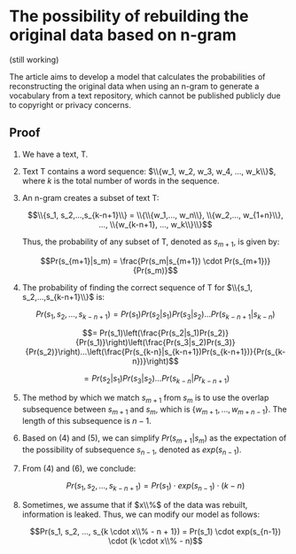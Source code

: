 # The possibility of rebuilding the original data based on n-gram

(still working)

The article aims to develop a model that calculates the probabilities of reconstructing the original data when using an n-gram to generate a vocabulary from a text repository, which cannot be published publicly due to copyright or privacy concerns.

## Proof

1. We have a text, T.

2. Text T contains a word sequence: $\\{w_1, w_2, w_3, w_4, ..., w_k\\}$, where *k* is the total number of words in the sequence.

3. An n-gram creates a subset of text T:

   $$\\{s_1, s_2,...,s_{k-n+1}\\} = \\{\\{w_1,..., w_n\\}, \\{w_2,..., w_{1+n}\\}, ..., \\{w_{k-n+1}, ..., w_k\\}\\}$$

   Thus, the probability of any subset of T, denoted as $s_{m+1}$, is given by:

   $$Pr(s_{m+1}|s_m) = \frac{Pr(s_m|s_{m+1}) \cdot Pr(s_{m+1})}{Pr(s_m)}$$

4. The probability of finding the correct sequence of T for $\\{s_1, s_2,...,s_{k-n+1}\\}$ is:

   $$Pr(s_1, s_2, ..., s_{k-n+1}) = Pr(s_1)Pr(s_2 | s_1)Pr(s_3 | s_2)...Pr(s_{k-n+1} | s_{k-n})$$

   $$= Pr(s_1)\left(\frac{Pr(s_2|s_1)Pr(s_2)}{Pr(s_1)}\right)\left(\frac{Pr(s_3|s_2)Pr(s_3)}{Pr(s_2)}\right)...\left(\frac{Pr(s_{k-n}|s_{k-n+1})Pr(s_{k-n+1})}{Pr(s_{k-n})}\right)$$

   $$= Pr(s_2|s_1)Pr(s_3|s_2) \ldots Pr(s_{k-n}|Pr_{k-n+1})$$

5. The method by which we match $s_{m+1}$ from $s_m$ is to use the overlap subsequence between $s_{m+1}$ and $s_m$, which is $\{w_{m+1}, \ldots, w_{m+n-1}\}$. The length of this subsequence is $n-1$.

6. Based on (4) and (5), we can simplify $Pr(s_{m+1}|s_m)$ as the expectation of the possibility of subsequence $s_{n-1}$, denoted as $exp(s_{n-1})$.

7. From (4) and (6), we conclude:

   $$Pr(s_1, s_2, ..., s_{k-n+1}) = Pr(s_1) \cdot exp(s_{n-1}) \cdot (k-n)$$

8. Sometimes, we assume that if $x\\%$ of the data was rebuilt, information is leaked. Thus, we can modify our model as follows:

   $$Pr(s_1, s_2, ..., s_{k \cdot x\\% - n + 1}) = Pr(s_1) \cdot exp(s_{n-1}) \cdot (k \cdot x\\% - n)$$
